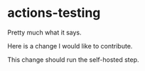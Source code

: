 # actions-testing

Pretty much what it says.

Here is a change I would like to contribute.

This change should run the self-hosted step.
